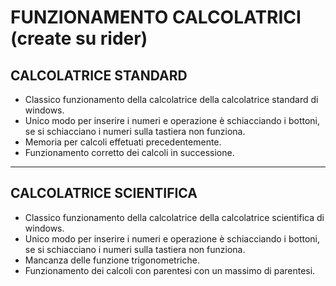 # FUNZIONAMENTO CALCOLATRICI (create su rider)
## CALCOLATRICE STANDARD
* Classico funzionamento della calcolatrice della calcolatrice standard di windows.
* Unico modo per inserire i numeri e operazione è schiacciando i bottoni, se si schiacciano i numeri sulla tastiera non funziona.
* Memoria per calcoli effetuati precedentemente.
* Funzionamento corretto dei calcoli in successione.
--- 
## CALCOLATRICE SCIENTIFICA
* Classico funzionamento della calcolatrice della calcolatrice scientifica di windows.
* Unico modo per inserire i numeri e operazione è schiacciando i bottoni, se si schiacciano i numeri sulla tastiera non funziona.
* Mancanza delle funzione trigonometriche.
* Funzionamento dei calcoli con parentesi con un massimo di parentesi.
